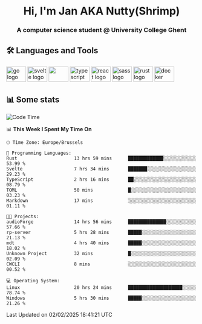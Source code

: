 <h1 align="center">Hi, I'm Jan AKA Nutty(Shrimp)</h1>
<h3 align="center">A computer science student @ University College Ghent</h3>

<h2 align="left">🛠️ Languages and Tools</h2>

###

<div align="left">
  <img src="https://cdn.jsdelivr.net/gh/devicons/devicon/icons/go/go-original.svg" height="40" width="52" alt="go logo"  />
  <img src="https://cdn.jsdelivr.net/gh/devicons/devicon@latest/icons/svelte/svelte-original.svg"  height="40" width="52" alt="svelte logo" />
  <img src="https://cdn.jsdelivr.net/gh/devicons/devicon@latest/icons/tailwindcss/tailwindcss-original.svg" height="40" width="52" />
  <img src="https://cdn.jsdelivr.net/gh/devicons/devicon/icons/typescript/typescript-original.svg" height="40" width="52" alt="typescript logo"  />
  <img src="https://cdn.jsdelivr.net/gh/devicons/devicon/icons/react/react-original.svg" height="40" width="52" alt="react logo"  />
  <img src="https://cdn.jsdelivr.net/gh/devicons/devicon/icons/sass/sass-original.svg" height="40" width="52" alt="sass logo"  />
  <img src="https://cdn.jsdelivr.net/gh/devicons/devicon@latest/icons/rust/rust-original.svg" height="40" width="52" alt="rust logo" />
  <img src="https://cdn.jsdelivr.net/gh/devicons/devicon/icons/docker/docker-original.svg" height="40" width="52" alt="docker logo"  />
</div>

<h2>📊 Some stats</h2>

<!--START_SECTION:waka-->
![Code Time](http://img.shields.io/badge/Code%20Time-5%2C610%20hrs%2024%20mins-blue)

📊 **This Week I Spent My Time On** 

```text
🕑︎ Time Zone: Europe/Brussels

💬 Programming Languages: 
Rust                     13 hrs 59 mins      █████████████░░░░░░░░░░░░   53.99 % 
Svelte                   7 hrs 34 mins       ███████░░░░░░░░░░░░░░░░░░   29.23 % 
TypeScript               2 hrs 16 mins       ██░░░░░░░░░░░░░░░░░░░░░░░   08.79 % 
TOML                     50 mins             █░░░░░░░░░░░░░░░░░░░░░░░░   03.23 % 
Markdown                 17 mins             ░░░░░░░░░░░░░░░░░░░░░░░░░   01.11 % 

🐱‍💻 Projects: 
audioForge               14 hrs 56 mins      ██████████████░░░░░░░░░░░   57.66 % 
rp-server                5 hrs 28 mins       █████░░░░░░░░░░░░░░░░░░░░   21.13 % 
mdt                      4 hrs 40 mins       █████░░░░░░░░░░░░░░░░░░░░   18.02 % 
Unknown Project          32 mins             █░░░░░░░░░░░░░░░░░░░░░░░░   02.09 % 
CWCLI                    8 mins              ░░░░░░░░░░░░░░░░░░░░░░░░░   00.52 % 

💻 Operating System: 
Linux                    20 hrs 24 mins      ████████████████████░░░░░   78.74 % 
Windows                  5 hrs 30 mins       █████░░░░░░░░░░░░░░░░░░░░   21.26 % 
```


 Last Updated on 02/02/2025 18:41:21 UTC
<!--END_SECTION:waka-->

